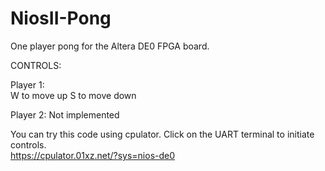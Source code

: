 # NiosII-Pong
One player pong for the Altera DE0 FPGA board.

CONTROLS:

Player 1:\
W to move up 
S to move down

Player 2: 
Not implemented

You can try this code using cpulator. Click on the UART terminal to initiate controls.  
https://cpulator.01xz.net/?sys=nios-de0
